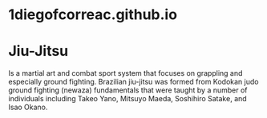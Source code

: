 # 1diegofcorreac.github.io
<!DOCTYPE html>
<html>
<body>
<h1>Jiu-Jitsu</h1>
<p>Is a martial art and combat sport system that focuses on grappling and especially ground fighting. Brazilian jiu-jitsu was formed from Kodokan judo ground fighting (newaza) fundamentals that were taught by a number of individuals including Takeo Yano, Mitsuyo Maeda, Soshihiro Satake, and Isao Okano.
</body>
</html>
<img src="magazine.jpg”>
